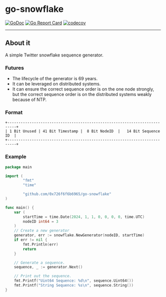# go-snowflake

[![GoDoc](https://godoc.org/github.com/0x726f6f6b6965/go-snowflake?status.svg)](https://godoc.org/github.com/0x726f6f6b6965/go-snowflake)
[![Go Report Card](https://goreportcard.com/badge/github.com/0x726f6f6b6965/go-snowflake)](https://goreportcard.com/report/github.com/0x726f6f6b6965/go-snowflake)
[![codecov](https://codecov.io/gh/0x726f6f6b6965/go-snowflake/branch/main/graph/badge.svg)](https://codecov.io/gh/0x726f6f6b6965/go-snowflake)

---
## About it
A simple Twitter snowflake sequence generator. 
### Futures 
- The lifecycle of the generator is 69 years.
- It can be leveraged on distributed systems.
- It can ensure the correct sequence order is on the one node strongly, but the correct sequence order is on the distributed systems weakly because of NTP.

### Format
```
+--------------------------------------------------------------------------+
| 1 Bit Unused | 41 Bit Timestamp |  8 Bit NodeID  |   14 Bit Sequence ID  |
+--------------------------------------------------------------------------+
```

### Example

```go
package main

import (
        "fmt"
        "time"

        "github.com/0x726f6f6b6965/go-snowflake"
)

func main() {
    var (
        startTime = time.Date(2024, 1, 1, 0, 0, 0, 0, time.UTC)
        nodeID int64 = 3
    )
	// Create a new generator 
	generator, err := snowflake.NewGenerator(nodeID, startTime)
	if err != nil {
		fmt.Println(err)
		return
	}

	// Generate a sequence.
	sequence, _ := generator.Next()

	// Print out the sequence.
	fmt.Printf("Uint64 Sequence: %d\n", sequence.Uint64())
	fmt.Printf("String Sequence: %s\n", sequence.String())
}
```
